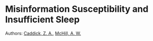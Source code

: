 # Misinformation Susceptibility and Insufficient Sleep

Authors: [Caddick, Z. A.](https://orcid.org/0000-0002-3369-7727), [McHill, A. W.](https://orcid.org/0000-0002-9428-6884)

